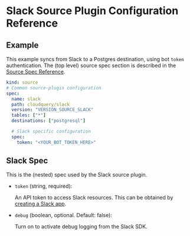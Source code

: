 # Slack Source Plugin Configuration Reference

## Example

This example syncs from Slack to a Postgres destination, using bot `token` authentication. The (top level) source spec section is described in the [Source Spec Reference](/docs/reference/source-spec).

```yaml copy
kind: source
# Common source-plugin configuration
spec:
  name: slack
  path: cloudquery/slack
  version: "VERSION_SOURCE_SLACK"
  tables: ["*"]
  destinations: ["postgresql"]

  # Slack specific configuration
  spec:
    token: "<YOUR_BOT_TOKEN_HERE>"
```

## Slack Spec

This is the (nested) spec used by the Slack source plugin.

- `token` (string, required):
   
  An API token to access Slack resources. This can be obtained by [creating a Slack app](/docs/plugins/sources/slack/overview#step-1).

- `debug` (boolean, optional. Default: false):

  Turn on to activate debug logging from the Slack SDK.
